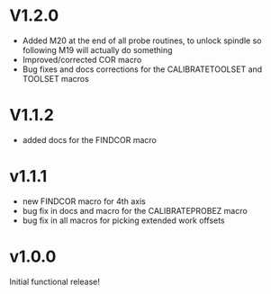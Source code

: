 # V1.2.0
- Added M20 at the end of all probe routines, to unlock spindle so following M19 will actually do something 
- Improved/corrected COR macro 
- Bug fixes and docs corrections for the CALIBRATETOOLSET and TOOLSET macros 

# V1.1.2
- added docs for the FINDCOR macro

# v1.1.1
- new FINDCOR macro for 4th axis
- bug fix in docs and macro for the CALIBRATEPROBEZ macro 
- bug fix in all macros for picking extended work offsets


# v1.0.0
Initial functional release!